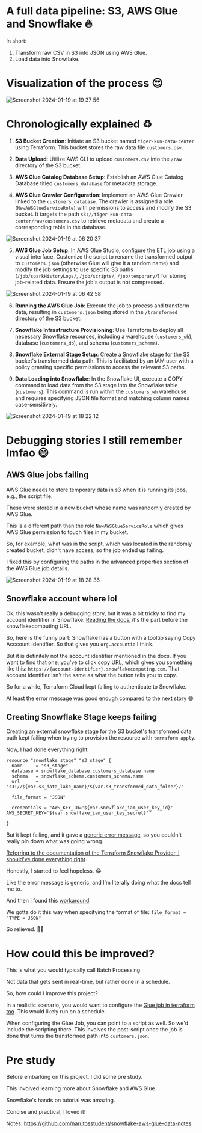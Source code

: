 # A full data pipeline: S3, AWS Glue and Snowflake 🔥

In short:

1. Transform raw CSV in S3 into JSON using AWS Glue.
2. Load data into Snowflake.

# Visualization of the process 😍

![Screenshot 2024-01-19 at 19 37 56](https://github.com/narutosstudent/aws-glue-etl-snowflake/assets/49603590/3e68b77a-95b5-422a-b05e-85a5b707478f)

# Chronologically explained ♻️

1. **S3 Bucket Creation**: Initiate an S3 bucket named `tiger-kun-data-center` using Terraform. This bucket stores the raw data file `customers.csv`.

2. **Data Upload**: Utilize AWS CLI to upload `customers.csv` into the `/raw` directory of the S3 bucket.

3. **AWS Glue Catalog Database Setup**: Establish an AWS Glue Catalog Database titled `customers_database` for metadata storage.

4. **AWS Glue Crawler Configuration**: Implement an AWS Glue Crawler linked to the `customers_database`. The crawler is assigned a role (`NewAWSGlueServiceRole`) with permissions to access and modify the S3 bucket. It targets the path `s3://tiger-kun-data-center/raw/customers.csv` to retrieve metadata and create a corresponding table in the database.

![Screenshot 2024-01-19 at 06 20 37](https://github.com/narutosstudent/aws-glue-etl-snowflake/assets/49603590/01136276-bc58-4697-8827-1c1b12c47750)

5. **AWS Glue Job Setup**: In AWS Glue Studio, configure the ETL job using a visual interface. Customize the script to rename the transformed output to `customers.json` (otherwise Glue will give it a random name) and modify the job settings to use specific S3 paths (`/job/sparkHistoryLogs/`, `/job/scripts/`, `/job/temporary/`) for storing job-related data. Ensure the job's output is not compressed.

![Screenshot 2024-01-19 at 06 42 58](https://github.com/narutosstudent/aws-glue-etl-snowflake/assets/49603590/769bcc0a-a11b-469a-8d88-b33f92018679)

6. **Running the AWS Glue Job**: Execute the job to process and transform data, resulting in `customers.json` being stored in the `/transformed` directory of the S3 bucket.

7. **Snowflake Infrastructure Provisioning**: Use Terraform to deploy all necessary Snowflake resources, including a warehouse (`customers_wh`), database (`customers_db`), and schema (`customers_schema`). 

8. **Snowflake External Stage Setup**: Create a Snowflake stage for the S3 bucket's transformed data path. This is facilitated by an IAM user with a policy granting specific permissions to access the relevant S3 paths.

9. **Data Loading into Snowflake**: In the Snowflake UI, execute a COPY command to load data from the S3 stage into the Snowflake table (`customers`). This command is run within the `customers_wh` warehouse and requires specifying JSON file format and matching column names case-sensitively.

![Screenshot 2024-01-19 at 18 22 12](https://github.com/narutosstudent/aws-glue-etl-snowflake/assets/49603590/86d18bc8-a0af-4442-8cf8-fbff644cd3a2)

# Debugging stories I still remember lmfao 😄

## AWS Glue jobs failing

AWS Glue needs to store temporary data in s3 when it is running its jobs, e.g., the script file.

These were stored in a new bucket whose name was randomly created by AWS Glue.

This is a different path than the role `NewAWSGlueServiceRole` which gives AWS Glue permission to touch files in my bucket.

So, for example, what was in the script, which was located in the randomly created bucket, didn't have access, so the job ended up failing.

I fixed this by configuring the paths in the advanced properties section of the AWS Glue job details.

![Screenshot 2024-01-19 at 18 28 36](https://github.com/narutosstudent/aws-glue-etl-snowflake/assets/49603590/eeceba75-1f13-4a57-9453-fb449b2b4bf0)

## Snowflake account where lol

Ok, this wasn't really a debugging story, but it was a bit tricky to find my account identifier in Snowflake. [Reading the docs](https://docs.snowflake.com/en/user-guide/admin-account-identifier), it's the part before the snowflakecomputing URL.

So, here is the funny part: Snowflake has a button with a tooltip saying Copy Acccount Identifier. So that gives you `org.accountid` I think.

But it is definitely not the account identifier mentioned in the docs. If you want to find that one, you've to click copy URL, which gives you something like this: `https://{account-identifier}.snowflakecomputing.com`. That account identifier isn't the same as what the button tells you to copy.

So for a while, Terraform Cloud kept failing to authenticate to Snowflake.

At least the error message was good enough compared to the next story 😅

## Creating Snowflake Stage keeps failing

Creating an external snowflake stage for the S3 bucket's transformed data path kept failing when trying to provision the resource with `terraform apply`.

Now, I had done everything right:

```hcl
resource "snowflake_stage" "s3_stage" {
  name     = "s3_stage"
  database = snowflake_database.customers_database.name
  schema   = snowflake_schema.customers_schema.name
  url      = "s3://${var.s3_data_lake_name}/${var.s3_transformed_data_folder}/"

  file_format = "JSON"

  credentials = "AWS_KEY_ID='${var.snowflake_iam_user_key_id}' AWS_SECRET_KEY='${var.snowflake_iam_user_key_secret}'"

}
```

But it kept failing, and it gave a [generic error message](https://github.com/Snowflake-Labs/terraform-provider-snowflake/issues/2188), so you couldn't really pin down what was going wrong.

[Referring to the documentation of the Terraform Snowflake Provider, I should've done everything right](https://registry.terraform.io/providers/Snowflake-Labs/snowflake/latest/docs/resources/stage).

Honestly, I started to feel hopeless. 😂

Like the error message is generic, and I'm literally doing what the docs tell me to.

And then I found this [workaround](https://github.com/Snowflake-Labs/terraform-provider-snowflake/issues/265#issuecomment-736864158).

We gotta do it this way when specifying the format of file: `file_format = "TYPE = JSON"`

So relieved. 😮‍💨

# How could this be improved?

This is what you would typically call Batch Processing.

Not data that gets sent in real-time, but rather done in a schedule.

So, how could I improve this project?

In a realistic scenario, you would want to configure the [Glue job in terraform too](https://registry.terraform.io/providers/hashicorp/aws/latest/docs/resources/glue_job). This would likely run on a schedule.

When configuring the Glue Job, you can point to a script as well. So we'd include the scripting there. This involves the post-script once the job is done that turns the transformed path into `customers.json`.

# Pre study

Before embarking on this project, I did some pre study.

This involved learning more about Snowflake and AWS Glue.

Snowflake's hands on tutorial was amazing.

Concise and practical, I loved it!

Notes: https://github.com/narutosstudent/snowflake-aws-glue-data-notes
